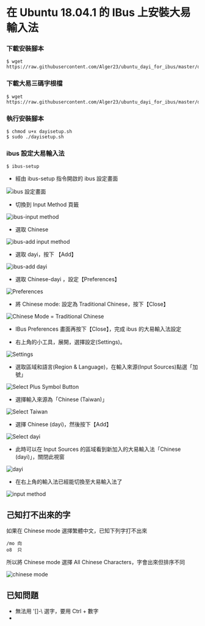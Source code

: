 
# 在 Ubuntu 18.04.1 的 IBus 上安裝大易輸入法

### 下載安裝腳本
```
$ wget https://raw.githubusercontent.com/Alger23/ubuntu_dayi_for_ibus/master/dayisetup.sh
```

### 下載大易三碼字根檔
```
$ wget https://raw.githubusercontent.com/Alger23/ubuntu_dayi_for_ibus/master/dayi3.cin
```

### 執行安裝腳本
```
$ chmod u+x dayisetup.sh
$ sudo ./dayisetup.sh
```

### ibus 設定大易輸入法

```
$ ibus-setup
```

* 經由 ibus-setup 指令開啟的 ibus 設定畫面

![ibus 設定畫面](images/dayi/010_ibus-setup.png)

* 切換到 Input Method 頁籤

![ibus-input method](images/dayi/020_ibus-setup-inputmethod.png)

* 選取 Chinese

![ibus-add input method](images/dayi/030_ibus-setup-addinputmethod.png)

* 選取 dayi，按下 【Add】

![ibus-add dayi](images/dayi/040_ibus-setup-selectdayi.png)

* 選取 Chinese-dayi ，設定【Preferences】

![Preferences](images/dayi/050_ibus-setup-inputmethoddayi.png)

* 將 Chinese mode: 設定為 Traditional Chinese，按下【Close】

![Chinese Mode = Traditional Chinese](images/dayi/060_ibus-setup-dayi-preferences.png)

* IBus Preferences 畫面再按下【Close】，完成 ibus 的大易輸入法設定

* 右上角的小工具，展開，選擇設定(Settings)。

![Settings](images/dayi/070_region-language-topright.png)

* 選取區域和語言(Region & Language)，在輸入來源(Input Sources)點選「加號」

![Select Plus Symbol Button](images/dayi/080_region-language-manage-language.png)

* 選擇輸入來源為「Chinese (Taiwan)」

![Select Taiwan](images/dayi/090_region-language-select-chinese-taiwan.png)

* 選擇 Chinese (dayi)，然後按下【Add】

![Select dayi](images/dayi/100_region-language-add-dayi.png)

* 此時可以在 Input Sources 的區域看到新加入的大易輸入法「Chinese (dayi)」，關閉此視窗

![dayi](images/dayi/110_region-language-close.png)

* 在右上角的輸入法已經能切換至大易輸入法了

![input method](images/dayi/120_region-language-dayi-done.png)


## 己知打不出來的字

如果在 Chinese mode 選擇繁體中文，已知下列字打不出來

```
/mo 向
o8  只
```

所以將 Chinese mode 選擇 All Chinese Characters，字會出來但排序不同

![chinese mode](images/dayi/130_ibus-chinese-mode.png)


## 已知問題

* 無法用 '[]-\ 選字，要用 Ctrl + 數字
* 

